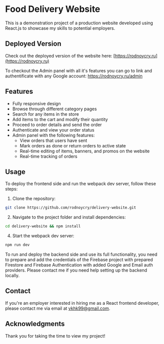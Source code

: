# Food Delivery Website

This is a demonstration project of a production website developed using React.js to showcase my skills to potential employers.

## Deployed Version

Check out the deployed version of the website here: [https://rodnoycry.ru](https://rodnoycry.ru)

To checkout the Admin panel with all it's features you can go to link and authentificate with any Google account: https://rodnoycry.ru/admin

## Features

- Fully responsive design
- Browse through different category pages
- Search for any items in the store
- Add items to the cart and modify their quantity
- Proceed to order details and send the order
- Authenticate and view your order status
- Admin panel with the following features:
  - View orders that users have sent
  - Mark orders as done or return orders to active state
  - Real-time editing of items, banners, and promos on the website
  - Real-time tracking of orders

## Usage

To deploy the frontend side and run the webpack dev server, follow these steps:

1. Clone the repository:
```sh
git clone https://github.com/rodnoycry/delivery-website.git
```
2. Navigate to the project folder and install dependencies: 
```sh
cd delivery-website && npm install
```
4. Start the webpack dev server: 
```sh
npm run dev
```

To run and deploy the backend side and use its full functionality, you need to prepare and add the credentials of the Firebase project with prepared Firestore and Firebase Authentication with added Google and Email auth providers. Please contact me if you need help setting up the backend locally.

## Contact

If you're an employer interested in hiring me as a React frontend developer, please contact me via email at vkhk99@gmail.com.

## Acknowledgments

Thank you for taking the time to view my project!
